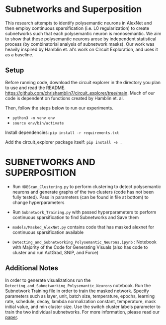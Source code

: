 # Subnetworks and Superposition

This research attempts to identify polysemantic neurons in AlexNet and then employ continuous sparsification (i.e. L0 regularization) to create subnetworks such that each polysemantic neuron is monosemantic. We aim to show that these polysemantic neurons arose by independent statistical process (by combinatorial analysis of subnetwork masks). Our work was heavily inspired by Hamblin et. al's work on Circuit Exploration, and uses it as a baseline.

## Setup

Before running code, download the circuit explorer in the directory you plan to use and read the README.
https://github.com/chrishamblin7/circuit_explorer/tree/main. Much of our code is dependent on functions created by Hamblin et. al.

Then, follow the steps below to run our experiments.

* `python3 -m venv env`
* `source env/bin/activate`

Install dependencies: `pip install -r requirements.txt`

Add the circuit_explorer package itself: `pip install -e .`


# SUBNETWORKS AND SUPERPOSITION

* Run `HDBScan_Clustering.py` to perform clustering to detect polysemantic neurons and generate graphs of the two clusters (code has not been fully tested). Pass in parameters (can be found in file at bottom) to change hyperparameters

* Run `Subnetwork_Training.py` with passed hyperparameters to perform continuous sparsification to find Subnetworks and Save them

* `models/Masked_AlexNet.py` contains code that has masked alexnet for continuous sparsification available


* `Detecting_and_Subnetworking_Polysemantic_Neurons.ipynb` : Notebook with Majority of the Code for Generating Visuals (also has code to cluster and run ActGrad, SNIP, and Force)

## Additional Notes
In order to generate visualizations run the `Detecting_and_Subnetworking_Polysemantic_Neurons` notebook.
Run the Subnetwork Training file in order to train the masked network. Specify parameters such as layer, unit, batch size, temperature, epochs, learning rate, schedule, decay, lambda normalization constant, temperature, mask initial value, and min cluster size. Use the switch cluster labels parameter to train the two individual subnetworks. For more information, please read our [paper](https://github.com/surajK610/subnetworks-and-superposition/blob/main/Subnetworks_and_Superposition.pdf).